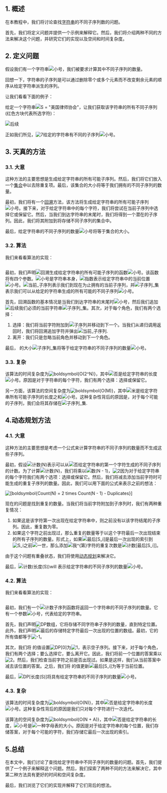 ## 1. 概述

在本教程中，我们将讨论查找[字符串](https://www.baeldung.com/java-string)的不同子序列数的问题。

首先，我们将定义问题并提供一个示例来解释它。然后，我们将介绍两种不同的方法来解决这个问题，并研究它们的实现以及空间和时间复杂度。

## 2. 定义问题

假设我们有一个字符串![小号](https://www.baeldung.com/wp-content/ql-cache/quicklatex.com-52fd2a0fc27878e7dfce68d4632b4ffb_l3.svg)，我们被要求计算其中不同子序列的数量。

回想一下，字符串的子序列是可以通过删除零个或多个元素而不改变剩余元素的顺序从给定字符串派生的序列。

让我们看看下面的例子：

给定一个字符串![S = "美国律师协会"](https://www.baeldung.com/wp-content/ql-cache/quicklatex.com-1e8612b29b6eda6870d8a8c03ef2d39c_l3.svg)，让我们获取该字符串的所有不同子序列(红色方块代表所选字符)：

![后续](https://www.baeldung.com/wp-content/uploads/sites/4/2022/03/Subsequence-1024x515.png)

正如我们所见，![7](https://www.baeldung.com/wp-content/ql-cache/quicklatex.com-9d8e16e2c1790d6af563225a9318d119_l3.svg)给定的字符串有不同的子序列![小号](https://www.baeldung.com/wp-content/ql-cache/quicklatex.com-52fd2a0fc27878e7dfce68d4632b4ffb_l3.svg)。

## 3. 天真的方法

### 3.1. 大意

这种方法的主要思想是生成给定字符串的所有可能子序列。然后，我们将它们放入一个[集合](https://www.baeldung.com/java-set-operations)中以去除重复项。最后，该集合的大小将等于我们拥有的不同子序列的数量。

最初，我们将有一个[回溯](https://www.baeldung.com/cs/backtracking-algorithms)方法，该方法将生成给定字符串的所有可能子序列![小号](https://www.baeldung.com/wp-content/ql-cache/quicklatex.com-52fd2a0fc27878e7dfce68d4632b4ffb_l3.svg)。接下来，对于给定字符串中的每个字符，我们将尝试在当前子序列中选择它或保留它。然后，当我们到达字符串的末尾时，我们将得到一个潜在的子序列。因此，我们将其附加到将存储不同子序列的集合中。

最后，给定字符串的不同子序列的数量![小号](https://www.baeldung.com/wp-content/ql-cache/quicklatex.com-52fd2a0fc27878e7dfce68d4632b4ffb_l3.svg)将等于集合的大小。

### 3.2. 算法

我们来看看算法的实现：

```

```

最初，我们声明![回溯](https://www.baeldung.com/wp-content/ql-cache/quicklatex.com-377a5af80faab56b319b0fc87522173d_l3.svg)生成给定字符串的所有可能子序列的函数![小号](https://www.baeldung.com/wp-content/ql-cache/quicklatex.com-52fd2a0fc27878e7dfce68d4632b4ffb_l3.svg)。该函数将有四个参数。![小号](https://www.baeldung.com/wp-content/ql-cache/quicklatex.com-52fd2a0fc27878e7dfce68d4632b4ffb_l3.svg)是字符串本身，![指数](https://www.baeldung.com/wp-content/ql-cache/quicklatex.com-7002fd607cb4ecec2c942ec106531bd6_l3.svg)表示给定字符串中的当前位置![小号](https://www.baeldung.com/wp-content/ql-cache/quicklatex.com-52fd2a0fc27878e7dfce68d4632b4ffb_l3.svg)。![当前_子序列](https://www.baeldung.com/wp-content/ql-cache/quicklatex.com-b85c5a4f2b8ca3e73931dd64794644e3_l3.svg)表示我们到现在为止拥有的当前子序列，并![子序列_集](https://www.baeldung.com/wp-content/ql-cache/quicklatex.com-b426a21612b66193bc4dc5aa169389b7_l3.svg)表示我们可以从给定的字符串生成的所有可能的不同子序列![小号](https://www.baeldung.com/wp-content/ql-cache/quicklatex.com-52fd2a0fc27878e7dfce68d4632b4ffb_l3.svg)。

首先，回溯函数的基本情况是当我们到达字符串的末尾时![小号](https://www.baeldung.com/wp-content/ql-cache/quicklatex.com-52fd2a0fc27878e7dfce68d4632b4ffb_l3.svg)，然后我们追加![后续](https://www.baeldung.com/wp-content/ql-cache/quicklatex.com-a0a7302bf0d46c59b3ec2741dd5ce488_l3.svg)我们必须的当前字符串![子序列_集](https://www.baeldung.com/wp-content/ql-cache/quicklatex.com-b426a21612b66193bc4dc5aa169389b7_l3.svg)。其次，对于每个角色，我们有两个选择：

1.  选择：我们将当前字符附加到![子序列](https://www.baeldung.com/wp-content/ql-cache/quicklatex.com-5379ebe0cc8a1b008c06c0678807bb9d_l3.svg)并移动到下一个。当我们从递归调用返回时，我们将回溯追加字符并弹出![当前_子序列](https://www.baeldung.com/wp-content/ql-cache/quicklatex.com-b85c5a4f2b8ca3e73931dd64794644e3_l3.svg).
2.  离开：我们只是忽略当前角色并移动到下一个角色。

最后， 的大小![子序列_集](https://www.baeldung.com/wp-content/ql-cache/quicklatex.com-1978bad1df5e0083055f35422dc2c3b5_l3.svg)将等于给定字符串的不同子序列的数量![小号](https://www.baeldung.com/wp-content/ql-cache/quicklatex.com-52fd2a0fc27878e7dfce68d4632b4ffb_l3.svg)。

### 3.3. 复杂

该算法的时间复杂度为![boldsymbol{O(2^N)}](https://www.baeldung.com/wp-content/ql-cache/quicklatex.com-e78a8956badb5ad15a91b1c3383011c5_l3.svg)，其中![否](https://www.baeldung.com/wp-content/ql-cache/quicklatex.com-7354bae77b50b7d1faed3e8ea7a3511a_l3.svg)是给定字符串的长度![小号](https://www.baeldung.com/wp-content/ql-cache/quicklatex.com-52fd2a0fc27878e7dfce68d4632b4ffb_l3.svg)。原因是对于字符串的每个字符，我们有两个选择：选择或保留它。

另一方面，该算法的空间复杂度为![boldsymbol{O(M)}](https://www.baeldung.com/wp-content/ql-cache/quicklatex.com-8167d56c72d77404c15930df143a5f62_l3.svg)，其中![米](https://www.baeldung.com/wp-content/ql-cache/quicklatex.com-27d6692c77760dc1111628e74a6d272f_l3.svg)是给定字符串所有可能子序列的长度之和![小号](https://www.baeldung.com/wp-content/ql-cache/quicklatex.com-52fd2a0fc27878e7dfce68d4632b4ffb_l3.svg)。这种复杂性背后的原因是，对于每个可能的子序列，我们会将其存储在![子序列_集](https://www.baeldung.com/wp-content/ql-cache/quicklatex.com-1978bad1df5e0083055f35422dc2c3b5_l3.svg).

## 4.动态规划方法

### 4.1. 大意

这种方法的主要思想是考虑一个公式来计算字符串的不同子序列的数量而不生成这些子序列。

最初，假设![计数(N)](https://www.baeldung.com/wp-content/ql-cache/quicklatex.com-b3a4055b793114aacacb41d3b6608701_l3.svg)表示可以从![否](https://www.baeldung.com/wp-content/ql-cache/quicklatex.com-7354bae77b50b7d1faed3e8ea7a3511a_l3.svg)给定字符串的第一个字符生成的不同子序列的计数。为了计算![计数(N)](https://www.baeldung.com/wp-content/ql-cache/quicklatex.com-b3a4055b793114aacacb41d3b6608701_l3.svg)，我们将乘以![数(N - 1)](https://www.baeldung.com/wp-content/ql-cache/quicklatex.com-762f70fff405c460b280bd2688421caa_l3.svg)，![2](https://www.baeldung.com/wp-content/ql-cache/quicklatex.com-8c267d62c3d7048247917e13baec69a5_l3.svg)因为对于给定字符串的每个字符我们有两个选项：选择或保留它。然后，我们将减去添加当前字符时可能生成的重复子序列的数量。因此，我们可以用下面的公式来表示之前的想法：



 ![[boldsymbol{Count(N) = 2 times Count(N - 1) - Duplicates}]](https://www.baeldung.com/wp-content/ql-cache/quicklatex.com-1240dd4f2196170d6101e6a339d1794a_l3.svg)



现在的问题是找到重复的数量。当我们将当前字符附加到子序列时，我们有两种重复情况：

1.  如果这是该字符第一次出现在给定字符串中，则之前没有以该字符结尾的子序列。因此，重复数为零。
2.  如果这个字符之前出现过，那么重复的数量等于以这个字符最后一次出现结束的所有子序列的数量。形式上，如果![最后[S_i]](https://www.baeldung.com/wp-content/ql-cache/quicklatex.com-d8401d85ed2485349ee23ba4f4903290_l3.svg)是最后一次出现的索引到![S_i](https://www.baeldung.com/wp-content/ql-cache/quicklatex.com-ab31408519664b6114c4d5b687b47eb7_l3.svg)之前![一世](https://www.baeldung.com/wp-content/ql-cache/quicklatex.com-31318c5dcb226c69e0818e5f7d2422b5_l3.svg)，那么添加![我^{第}](https://www.baeldung.com/wp-content/ql-cache/quicklatex.com-4b2e845eb8937e2e00440f1b91e6c2b0_l3.svg)字符的重复次数是![计数[最后[S_i]]](https://www.baeldung.com/wp-content/ql-cache/quicklatex.com-424b0c4ea2cb99dd6484f5303cf646ca_l3.svg)。

由于这个问题有重叠状态，我们将使用[动态规划](https://www.baeldung.com/cs/greedy-approach-vs-dynamic-programming)来解决它。

最后，![计数(长度(S))](https://www.baeldung.com/wp-content/ql-cache/quicklatex.com-06709fa0b964eeedf9ae06b007da92db_l3.svg)will 表示给定字符串的不同子序列的数量![小号](https://www.baeldung.com/wp-content/ql-cache/quicklatex.com-52fd2a0fc27878e7dfce68d4632b4ffb_l3.svg)。

### 4.2. 算法

我们来看看算法的实现：

```

```

最初，我们有一个![计数子序列](https://www.baeldung.com/wp-content/ql-cache/quicklatex.com-32a07a08465199699b3e63fa9e7c9862_l3.svg)函数将返回一个字符串的不同子序列的数量。它有一个参数![小号](https://www.baeldung.com/wp-content/ql-cache/quicklatex.com-52fd2a0fc27878e7dfce68d4632b4ffb_l3.svg)，代表给定的字符串。

首先，我们声明![DP](https://www.baeldung.com/wp-content/ql-cache/quicklatex.com-604131d4927fa3dd7c5dbd78a1957cb8_l3.svg)数组，它将存储不同字符串子序列的数量，直到特定位置。此外，我们声明![最后的](https://www.baeldung.com/wp-content/ql-cache/quicklatex.com-716a7b0ac5e400e65aef4458a1b532fb_l3.svg)存储特定字符最后一次出现的位置的数组。最初，它的所有值都等于![-1](https://www.baeldung.com/wp-content/ql-cache/quicklatex.com-37abf2e602a43ae0ff9f12b1536fa74c_l3.svg)。

其次，我们将 的值设置![DP[0]](https://www.baeldung.com/wp-content/ql-cache/quicklatex.com-876b8d783d73ba3ae14ad43e87fbe844_l3.svg)为![1](https://www.baeldung.com/wp-content/ql-cache/quicklatex.com-69a7c7fb1023d315f416440bca10d849_l3.svg)，表示空子序列。接下来，对于每个角色，我们有两个选择；要么选择它，要么离开它。因此，我们将前一个位置的答案乘以![2](https://www.baeldung.com/wp-content/ql-cache/quicklatex.com-8c267d62c3d7048247917e13baec69a5_l3.svg)。然后，我们检查当前字符之前是否出现过。如果是这样，我们从当前答案中减去该位置的答案。之后，我们将 的值更新![最后[S_i]](https://www.baeldung.com/wp-content/ql-cache/quicklatex.com-d8401d85ed2485349ee23ba4f4903290_l3.svg)为等于当前位置。

最后，![DP[长度(S)]](https://www.baeldung.com/wp-content/ql-cache/quicklatex.com-e296d6058f9dc2eaa82354c1f684ecaa_l3.svg)将具有给定字符串的不同子序列的数量![小号](https://www.baeldung.com/wp-content/ql-cache/quicklatex.com-52fd2a0fc27878e7dfce68d4632b4ffb_l3.svg)。

### 4.3. 复杂

该算法的时间复杂度为![boldsymbol{O(N)}](https://www.baeldung.com/wp-content/ql-cache/quicklatex.com-39bf05cfc09f9bc4d202710939b6f6c6_l3.svg)，其中![否](https://www.baeldung.com/wp-content/ql-cache/quicklatex.com-7354bae77b50b7d1faed3e8ea7a3511a_l3.svg)是给定字符串的长度![小号](https://www.baeldung.com/wp-content/ql-cache/quicklatex.com-52fd2a0fc27878e7dfce68d4632b4ffb_l3.svg)。这种复杂性背后的原因是我们只对每个字符进行一次迭代。

该算法的空间复杂度为![boldsymbol{O(N + A)}](https://www.baeldung.com/wp-content/ql-cache/quicklatex.com-a1d757f6d51971ccac536843107db493_l3.svg)，其中![否](https://www.baeldung.com/wp-content/ql-cache/quicklatex.com-7354bae77b50b7d1faed3e8ea7a3511a_l3.svg)是给定字符串的长度，![小号](https://www.baeldung.com/wp-content/ql-cache/quicklatex.com-52fd2a0fc27878e7dfce68d4632b4ffb_l3.svg)是![一种](https://www.baeldung.com/wp-content/ql-cache/quicklatex.com-816b613a4f79d4bf9cb51396a9654120_l3.svg)字母表的大小。原因是对于给定字符串的每个位置，我们存储答案，对于每个可能的字符，我们存储它最后一次出现的索引。

## 5.总结

在本文中，我们讨论了查找给定字符串中不同子序列的数量的问题。首先，我们提供了一个例子来解释这个问题。然后，我们探索了两种不同的方法来解决它，其中第二种方法具有更好的时间和空间复杂度。

最后，我们浏览了它们的实现并解释了它们背后的想法。